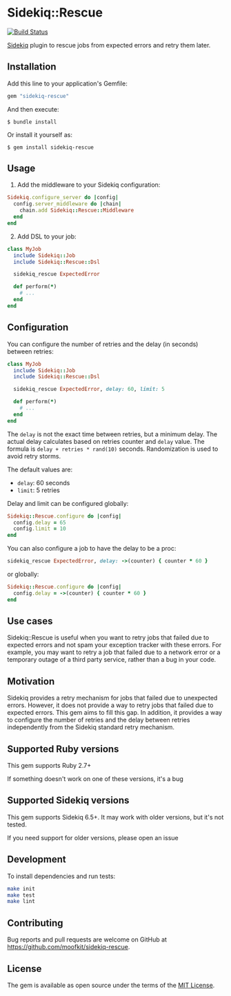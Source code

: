 # Sidekiq::Rescue

[![Build Status](https://github.com/moofkit/sidekiq-rescue/actions/workflows/main.yml/badge.svg?branch=main)](https://github.com/moofkit/sidekiq-rescue/actions/workflows/main.yml)

[Sidekiq](https://github.com/sidekiq/sidekiq) plugin to rescue jobs from expected errors and retry them later.

## Installation

Add this line to your application's Gemfile:

```ruby
gem "sidekiq-rescue"
```

And then execute:

    $ bundle install

Or install it yourself as:

    $ gem install sidekiq-rescue

## Usage

1. Add the middleware to your Sidekiq configuration:

```ruby
Sidekiq.configure_server do |config|
  config.server_middleware do |chain|
    chain.add Sidekiq::Rescue::Middleware
  end
end
```

2. Add DSL to your job:

```ruby
class MyJob
  include Sidekiq::Job
  include Sidekiq::Rescue::Dsl

  sidekiq_rescue ExpectedError

  def perform(*)
    # ...
  end
end
```

## Configuration

You can configure the number of retries and the delay (in seconds) between retries:

```ruby
class MyJob
  include Sidekiq::Job
  include Sidekiq::Rescue::Dsl

  sidekiq_rescue ExpectedError, delay: 60, limit: 5

  def perform(*)
    # ...
  end
end
```

The `delay` is not the exact time between retries, but a minimum delay. The actual delay calculates based on retries counter and `delay` value. The formula is `delay + retries * rand(10)` seconds. Randomization is used to avoid retry storms.

The default values are:
- `delay`: 60 seconds
- `limit`: 5 retries

Delay and limit can be configured globally:

```ruby
Sidekiq::Rescue.configure do |config|
  config.delay = 65
  config.limit = 10
end
```

You can also configure a job to have the delay to be a proc:

```ruby
sidekiq_rescue ExpectedError, delay: ->(counter) { counter * 60 }
```

or globally:

```ruby
Sidekiq::Rescue.configure do |config|
  config.delay = ->(counter) { counter * 60 }
end
```


## Use cases

Sidekiq::Rescue is useful when you want to retry jobs that failed due to expected errors and not spam your exception tracker with these errors. For example, you may want to retry a job that failed due to a network error or a temporary outage of a third party service, rather than a bug in your code.

## Motivation

Sidekiq provides a retry mechanism for jobs that failed due to unexpected errors. However, it does not provide a way to retry jobs that failed due to expected errors. This gem aims to fill this gap.
In addition, it provides a way to configure the number of retries and the delay between retries independently from the Sidekiq standard retry mechanism.

## Supported Ruby versions

This gem supports Ruby 2.7+

If something doesn't work on one of these versions, it's a bug

## Supported Sidekiq versions

This gem supports Sidekiq 6.5+. It may work with older versions, but it's not tested.

If you need support for older versions, please open an issue

## Development

To install dependencies and run tests:
```bash
make init
make test
make lint
```

## Contributing

Bug reports and pull requests are welcome on GitHub at https://github.com/moofkit/sidekiq-rescue.

## License

The gem is available as open source under the terms of the [MIT License](https://opensource.org/licenses/MIT).
